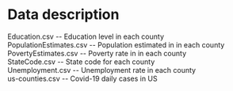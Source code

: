 Data description
=================================
Education.csv                   -- Education level in each county<br/>
PopulationEstimates.csv         -- Population estimated in in each county<br/>
PovertyEstimates.csv            -- Poverty rate in in each county<br/>
StateCode.csv                   -- State code for each county<br/>
Unemployment.csv                -- Unemployment rate in each county<br/>
us-counties.csv                 -- Covid-19 daily cases in US<br/>
